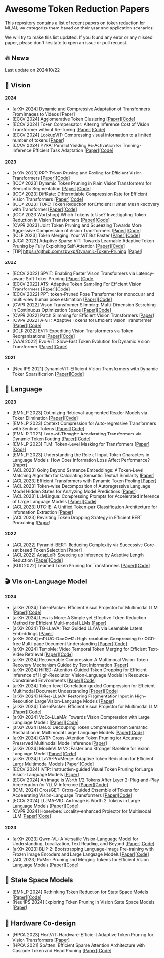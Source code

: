 # Awesome Token Reduction Papers

This repository contains a list of recent papers on token reduction for ML/AI; we categorize them based on their year and application scenarios.

We will try to make this list updated. If you found any error or any missed paper, please don't hesitate to open an issue or pull request.


## 🔥 News
Last update on 2024/10/22

## 🌁 Vision 
#### 2024
* [arXiv 2024] Dynamic and Compressive Adaptation of Transformers From Images to Videos [[Paper](https://arxiv.org/pdf/2408.06840)]
* [ECCV 2024] Agglomerative Token Clustering [[Paper](https://arxiv.org/pdf/2409.11923)][[Code](https://github.com/JoakimHaurum/ATC)] 
* [ECCV 2024] Token Compensator: Altering Inference Cost of Vision Transformer without Re-Tuning [[Paper](https://arxiv.org/pdf/2408.06798)][[Code](https://github.com/JieShibo/ToCom)]
* [ECCV 2024] LookupViT: Compressing visual information to a limited number of tokens [[Paper](https://arxiv.org/pdf/2407.12753)]
* [ECCV 2024] PYRA: Parallel Yielding Re-Activation for Training-Inference Efficient Task Adaptation [[Paper](https://arxiv.org/abs/2403.09192)][[Code](https://github.com/THU-MIG/PYRA?tab=readme-ov-file)]

#### 2023
* [arXiv 2023] PPT: Token Pruning and Pooling for Efficient Vision Transformers [[Paper](https://arxiv.org/pdf/2310.01812)][[Code](https://github.com/xjwu1024/PPT)]
* [ICCV 2023] Dynamic Token Pruning in Plain Vision Transformers for Semantic Segmentation [[Paper](https://openaccess.thecvf.com/content/ICCV2023/papers/Tang_Dynamic_Token_Pruning_in_Plain_Vision_Transformers_for_Semantic_Segmentation_ICCV_2023_paper.pdf)][[Code](https://github.com/zbwxp/Dynamic-Token-Pruning)]
* [ICCV 2023] DiffRate: Differentiable Compression Rate for Efficient Vision Transformers [[Paper](https://arxiv.org/abs/2305.17997)][[Code](https://github.com/OpenGVLab/DiffRate)]
* [ICCV 2023] TORE: Token Reduction for Efficient Human Mesh Recovery with Transformer [[Paper](https://openaccess.thecvf.com/content/ICCV2023/papers/Dou_TORE_Token_Reduction_for_Efficient_Human_Mesh_Recovery_with_Transformer_ICCV_2023_paper.pdf)][[Code](https://github.com/Frank-ZY-Dou/TORE)] 
* [ICCV 2023 Workshop] Which Tokens to Use? Investigating Token Reduction in Vision Transformers [[Paper](https://arxiv.org/abs/2308.04657)][[Code](https://github.com/JoakimHaurum/TokenReduction)] 
* [CVPR 2023] Joint Token Pruning and Squeezing Towards More Aggressive Compression of Vision Transformers [[Paper](https://arxiv.org/pdf/2304.10716)][[Code](https://github.com/megvii-research/TPS-CVPR2023)]
* [ICLR 2023] Token Merging: Your ViT But Faster [[Paper](https://arxiv.org/pdf/2210.09461)][[Code](https://github.com/facebookresearch/ToMe)]
* [IJCAI 2023] Adaptive Sparse ViT: Towards Learnable Adaptive Token Pruning by Fully Exploiting Self-Attention [[Paper](https://arxiv.org/pdf/2209.13802)][[Code](https://github.com/Cydia2018/AS-ViT)]
* [TIP] https://github.com/zbwxp/Dynamic-Token-Pruning [[Paper](https://ieeexplore.ieee.org/stamp/stamp.jsp?tp=&arnumber=10183862)] 

#### 2022
* [ECCV 2022] SPViT: Enabling Faster Vision Transformers via Latency-aware Soft Token Pruning [[Paper](https://www.ecva.net/papers/eccv_2022/papers_ECCV/papers/136710618.pdf)][[Code](https://github.com/PeiyanFlying/SPViT)] 
* [ECCV 2022] ATS: Adaptive Token Sampling For Efficient Vision Transformers [[Paper](https://arxiv.org/abs/2111.15667)][[Code](https://github.com/adaptivetokensampling/ATS)]
* [ECCV 2022] PPT: token-Pruned Pose Transformer for monocular and multi-view human pose estimation [[Paper](https://arxiv.org/pdf/2209.08194)][[Code](https://github.com/HowieMa/PPT)]
* [CVPR 2022] Vision Transformer Slimming: Multi-Dimension Searching in Continuous Optimization Space [[Paper](https://arxiv.org/pdf/2201.00814)][[Code](https://github.com/Arnav0400/ViT-Slim)]
* [CVPR 2022] Patch Slimming for Efficient Vision Transformers [[Paper](https://arxiv.org/abs/2106.02852)]
* [CVPR 2022] A-ViT: Adaptive Tokens for Efficient Vision Transformer [[Paper](https://arxiv.org/pdf/2112.07658)][[Code](https://github.com/NVlabs/A-ViT)]
* [ICLR 2022] EViT: Expediting Vision Transformers via Token Reorganizations [[Paper](https://arxiv.org/pdf/2202.07800)][[Code](https://github.com/youweiliang/evit?tab=readme-ov-file)]
* [AAAI 2022] Evo-ViT: Slow-Fast Token Evolution for Dynamic Vision Transformer [[Paper](https://arxiv.org/abs/2108.01390)][[Code](https://github.com/YifanXu74/Evo-ViT)]

#### 2021
* [NeurIPS 2021] DynamicViT: Efficient Vision Transformers with Dynamic Token Sparsification [[Paper](https://arxiv.org/abs/2106.02034)][[Code](https://github.com/raoyongming/DynamicViT)]


## 📝 Language 
#### 2023
* [EMNLP 2023] Optimizing Retrieval-augmented Reader Models via Token Elimination [[Paper](https://arxiv.org/pdf/2310.13682)][[Code](https://github.com/IntelLabs/token_elimination)]
* [EMNLP 2023] Context Compression for Auto-regressive Transformers with Sentinel Tokens [[Paper](https://arxiv.org/pdf/2310.08152)][[Code](https://github.com/DRSY/KV_Compression)] 
* [EMNLP 2023] Leap-of-Thought: Accelerating Transformers via Dynamic Token Routing [[Paper](https://aclanthology.org/2023.emnlp-main.976.pdf)][[Code](https://github.com/yeachan-kr/lot)]  
* [EMNLP 2023] TLM: Token-Level Masking for Transformers [[Paper](https://arxiv.org/pdf/2310.18738)][[Code](https://github.com/Young1993/tlm)]  
* [EMNLP 2023] Understanding the Role of Input Token Characters in Language Models: How Does Information Loss Affect Performance? [[Paper](https://aclanthology.org/2023.emnlp-main.563.pdf)]  
* [ACL 2023] Going Beyond Sentence Embeddings: A Token-Level Matching Algorithm for Calculating Semantic Textual Similarity [[Paper](https://aclanthology.org/2023.acl-short.49.pdf)]
* [ACL 2023] Efficient Transformers with Dynamic Token Pooling [[Paper](https://aclanthology.org/2023.acl-long.353.pdf)]
* [ACL 2023] Token-wise Decomposition of Autoregressive Language Model Hidden States for Analyzing Model Predictions [[Paper](https://aclanthology.org/2023.acl-long.562.pdf)]
* [ACL 2023] LLMLingua: Compressing Prompts for Accelerated Inference of Large Language Models [[Paper](https://arxiv.org/pdf/2310.05736)][[Code](https://github.com/microsoft/LLMLingua)]  
* [ACL 2023] UTC-IE: A Unified Token-pair Classification Architecture for Information Extraction [[Paper](https://aclanthology.org/2023.acl-long.226.pdf)] 
* [ACL 2023] Revisiting Token Dropping Strategy in Efficient BERT Pretraining [[Paper](https://aclanthology.org/2023.acl-long.579.pdf)]
#### 2022
* [ACL 2022] Pyramid-BERT: Reducing Complexity via Successive Core-set based Token Selection [[Paper](https://aclanthology.org/2022.acl-long.602.pdf)]
* [ACL 2022] AdapLeR: Speeding up Inference by Adaptive Length Reduction [[Paper](https://aclanthology.org/2022.acl-long.1.pdf)][[Code](https://github.com/amodaresi/AdapLeR)]   
* [KDD 2022] Learned Token Pruning for Transformers [[Paper](https://arxiv.org/pdf/2107.00910)][[Code](https://github.com/kssteven418/LTP)]    


## 🎬 Vision-Language Model 
#### 2024
* [arXiv 2024] TokenPacker: Efficient Visual Projector for Multimodal LLM [[Paper](https://arxiv.org/pdf/2407.02392)][[Code](https://github.com/CircleRadon/TokenPacker)]
* [arXiv 2024] Less is More: A Simple yet Effective Token Reduction Method for Efficient Multi-modal LLMs [[Paper](https://arxiv.org/pdf/2409.10994)]
* [arXiv 2024] TG-LLaVA: Text Guided LLaVA via Learnable Latent Embeddings [[Paper](https://arxiv.org/pdf/2409.09564)]
* [arXiv 2024] mPLUG-DocOwl2: High-resolution Compressing for OCR-free Multi-page Document Understanding [[Paper](https://arxiv.org/abs/2409.03420)][[Code](https://github.com/X-PLUG/mPLUG-DocOwl)]
* [arXiv 2024] TempMe: Video Temporal Token Merging for Efficient Text-Video Retrieval [[Paper](https://arxiv.org/pdf/2409.01156)][[Code](https://github.com/X-PLUG/mPLUG-DocOwl)]
* [arXiv 2024] Recoverable Compression: A Multimodal Vision Token Recovery Mechanism Guided by Text Information [[Paper](https://arxiv.org/pdf/2409.01179)]
* [arXiv 2024] HiRED: Attention-Guided Token Dropping for Efficient Inference of High-Resolution Vision-Language Models in Resource-Constrained Environments [[Paper](https://arxiv.org/pdf/2408.10945)][[Code](https://github.com/hasanar1f/HiRED)]
* [arXiv 2024] Token-level Correlation-guided Compression for Efficient Multimodal Document Understanding [[Paper](https://arxiv.org/pdf/2407.14439)][[Code](https://github.com/JiuTian-VL/TokenCorrCompressor)]
* [arXiv 2024] HiRes-LLaVA: Restoring Fragmentation Input in High-Resolution Large Vision-Language Models [[Paper](https://arxiv.org/pdf/2407.08706)]
* [arXiv 2024] TokenPacker: Efficient Visual Projector for Multimodal LLM [[Paper](https://arxiv.org/abs/2407.02392.pdf)][[Code](https://github.com/CircleRadon/TokenPacker)]
* [arXiv 2024] VoCo-LLaMA: Towards Vision Compression with Large Language Models [[Paper](https://arxiv.org/pdf/2406.12275)][[Code](https://github.com/Yxxxb/VoCo-LLaMA)]
* [arXiv 2024] DeCo: Decoupling Token Compression from Semantic Abstraction in Multimodal Large Language Models [[Paper](https://arxiv.org/pdf/2405.20985)][[Code](https://github.com/yaolinli/DeCo)]
* [arXiv 2024] CATP: Cross-Attention Token Pruning for Accuracy Preserved Multimodal Model Inference [[Paper](https://arxiv.org/pdf/2404.08567)]
* [arXiv 2024] MobileVLM V2: Faster and Stronger Baseline for Vision Language Model [[Paper](https://arxiv.org/abs/2402.03766.pdf)][[Code](https://github.com/Meituan-AutoML/MobileVLM)]
* [arXiv 2024] LLaVA-PruMerge: Adaptive Token Reduction for Efficient Large Multimodal Models [[Paper](https://arxiv.org/abs/2403.15388.pdf)][[Code](https://github.com/42Shawn/LLaVA-PruMerge)]
* [ECCV 2024] IVTP: Instruction-guided Visual Token Pruning for Large Vision-Language Models [[Paper](https://www.ecva.net/papers/eccv_2024/papers_ECCV/papers/02577.pdf)]
* [ECCV 2024] An Image is Worth 1/2 Tokens After Layer 2: Plug-and-Play Acceleration for VLLM Inference [[Paper](https://arxiv.org/pdf/2403.06764)][[Code](https://github.com/pkunlp-icler/FastV)]
* [ICML 2024] CrossGET: Cross-Guided Ensemble of Tokens for Accelerating Vision-Language Transformers [[Paper](https://arxiv.org/pdf/2305.17455v4)][[Code](https://github.com/sdc17/CrossGET)]
* [ECCV 2024] LLaMA-VID: An Image is Worth 2 Tokens in Large Language Models [[Paper](https://arxiv.org/abs/2311.17043)][[Code](https://github.com/dvlab-research/LLaMA-VID/tree/main)]
* [CVPR 2024] Honeybee: Locality-enhanced Projector for Multimodal LLM [[Paper](https://arxiv.org/abs/2312.06742)][[Code](https://github.com/khanrc/honeybee?tab=readme-ov-file)]
#### 2023
* [arXiv 2023] Qwen-VL: A Versatile Vision-Language Model for Understanding, Localization, Text Reading, and Beyond [[Paper](https://arxiv.org/pdf/2308.12966v2)][[Code](https://github.com/QwenLM/Qwen-VL)]
* [arXiv 2023] BLIP-2: Bootstrapping Language-Image Pre-training with Frozen Image Encoders and Large Language Models [[Paper](https://arxiv.org/abs/2301.12597)][[Code](https://github.com/salesforce/LAVIS/tree/main/projects/blip2)]
* [ACL 2023] PuMer: Pruning and Merging Tokens for Efficient Vision Language Models [[Paper](https://aclanthology.org/2023.acl-long.721.pdf)][[Code](https://github.com/csarron/PuMer)]  

## 🐍 State Space Models 
* [EMNLP 2024] Rethinking Token Reduction for State Space Models [[Paper](https://arxiv.org/pdf/2410.14725)][[Code](https://github.com/wuyushuwys/ToR_SSM)]
* [NeurIPS 2024] Exploring Token Pruning in Vision State Space Models [[Paper](https://arxiv.org/pdf/2409.18962)]


## 📱 Hardware Co-design 
* [HPCA 2023] HeatViT: Hardware-Efficient Adaptive Token Pruning for Vision Transformers [[Paper](https://ieeexplore.ieee.org/stamp/stamp.jsp?tp=&arnumber=10071047)]
* [HPCA 2021] SpAtten: Efficient Sparse Attention Architecture with Cascade Token and Head Pruning [[Paper](https://arxiv.org/pdf/2012.09852)][[Code](https://github.com/mit-han-lab/spatten)]
